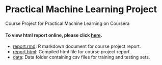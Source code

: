 Practical Machine Learning Project
================================

Course Project for Practical Machine Learning on Coursera

#### To view html report online, please click [here](http://bbandaru.github.io/PracticalMachineLearningProject/report.html).         

* [report.rmd](./report.rmd): R markdown document for course project report.        
* [report.html](./report.html): Compiled html file for course project report.   
* [data](./data): Data folder containing csv files for training and testing sets.        
          
